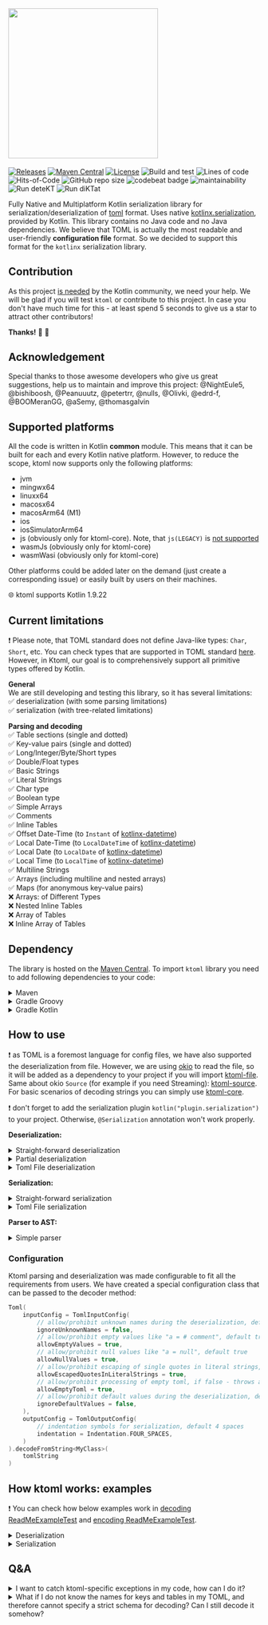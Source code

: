 ## <img src="/ktoml.png" width="300px"/>

[![Releases](https://img.shields.io/github/v/release/akuleshov7/ktoml)](https://github.com/orchestr7/ktoml/releases)
[![Maven Central](https://img.shields.io/maven-central/v/com.akuleshov7/ktoml-core)](https://search.maven.org/artifact/com.akuleshov7/ktoml-core/)
[![License](https://img.shields.io/github/license/akuleshov7/ktoml)](https://github.com/orchestr7/ktoml/blob/main/LICENSE)
![Build and test](https://github.com/akuleshov7/ktoml/actions/workflows/build_and_test.yml/badge.svg?branch=main)
![Lines of code](https://img.shields.io/tokei/lines/github/akuleshov7/ktoml)
![Hits-of-Code](https://hitsofcode.com/github/akuleshov7/ktoml?branch=main)
![GitHub repo size](https://img.shields.io/github/repo-size/akuleshov7/ktoml)
![codebeat badge](https://codebeat.co/badges/0518ea49-71ed-4bfd-8dd3-62da7034eebd)
![maintainability](https://api.codeclimate.com/v1/badges/c75d2d6b0d44cea7aefe/maintainability)
![Run deteKT](https://github.com/akuleshov7/ktoml/actions/workflows/detekt.yml/badge.svg?branch=main)
![Run diKTat](https://github.com/akuleshov7/ktoml/actions/workflows/diktat.yml/badge.svg?branch=main)

Fully Native and Multiplatform Kotlin serialization library for serialization/deserialization of [toml](https://toml.io/en/) format.
Uses native [kotlinx.serialization](https://github.com/Kotlin/kotlinx.serialization), provided by Kotlin. This library contains no Java code and no Java dependencies.
We believe that TOML is actually the most readable and user-friendly **configuration file** format.
So we decided to support this format for the `kotlinx` serialization library.

## Contribution
As this project [is needed](https://github.com/Kotlin/kotlinx.serialization/issues/1092) by the Kotlin community, we need your help.
We will be glad if you will test `ktoml` or contribute to this project.
In case you don't have much time for this - at least spend 5 seconds to give us a star to attract other contributors!

**Thanks!** :pray: :partying_face:

## Acknowledgement
Special thanks to those awesome developers who give us great suggestions, help us to maintain and improve this project:
@NightEule5, @bishiboosh, @Peanuuutz, @petertrr, @nulls, @Olivki, @edrd-f, @BOOMeranGG, @aSemy, @thomasgalvin

## Supported platforms
All the code is written in Kotlin **common** module. This means that it can be built for each and every Kotlin native platform.
However, to reduce the scope, ktoml now supports only the following platforms:
- jvm
- mingwx64
- linuxx64
- macosx64
- macosArm64 (M1)
- ios
- iosSimulatorArm64
- js (obviously only for ktoml-core). Note, that `js(LEGACY)` is [not supported](https://github.com/Kotlin/kotlinx.serialization/issues/1448)
- wasmJs (obviously only for ktoml-core)
- wasmWasi (obviously only for ktoml-core)

Other platforms could be added later on the demand (just create a corresponding issue) or easily built by users on their machines.

:globe_with_meridians: ktoml supports Kotlin 1.9.22

## Current limitations
:heavy_exclamation_mark: Please note, that TOML standard does not define Java-like types: `Char`, `Short`, etc. 
You can check types that are supported in TOML standard [here](https://toml.io/en/v1.0.0#string).
However, in Ktoml, our goal is to comprehensively support all primitive types offered by Kotlin.

**General** \
We are still developing and testing this library, so it has several limitations: \
:white_check_mark: deserialization (with some parsing limitations) \
:white_check_mark: serialization (with tree-related limitations)

**Parsing and decoding** \
:white_check_mark: Table sections (single and dotted) \
:white_check_mark: Key-value pairs (single and dotted) \
:white_check_mark: Long/Integer/Byte/Short types \
:white_check_mark: Double/Float types \
:white_check_mark: Basic Strings \
:white_check_mark: Literal Strings \
:white_check_mark: Char type \
:white_check_mark: Boolean type \
:white_check_mark: Simple Arrays \
:white_check_mark: Comments \
:white_check_mark: Inline Tables \
:white_check_mark: Offset Date-Time (to `Instant` of [kotlinx-datetime](https://github.com/Kotlin/kotlinx-datetime)) \
:white_check_mark: Local Date-Time (to `LocalDateTime` of [kotlinx-datetime](https://github.com/Kotlin/kotlinx-datetime)) \
:white_check_mark: Local Date (to `LocalDate` of [kotlinx-datetime](https://github.com/Kotlin/kotlinx-datetime)) \
:white_check_mark: Local Time (to `LocalTime` of [kotlinx-datetime](https://github.com/Kotlin/kotlinx-datetime)) \
:white_check_mark: Multiline Strings \
:white_check_mark: Arrays (including multiline and nested arrays) \
:white_check_mark: Maps (for anonymous key-value pairs) \
:x: Arrays: of Different Types \
:x: Nested Inline Tables \
:x: Array of Tables \
:x: Inline Array of Tables

## Dependency
The library is hosted on the [Maven Central](https://search.maven.org/artifact/com.akuleshov7/ktoml-core).
To import `ktoml` library you need to add following dependencies to your code:
<details>
<summary>Maven</summary>

```pom
<dependency>
  <groupId>com.akuleshov7</groupId>
  <artifactId>ktoml-core</artifactId>
  <version>0.5.2</version>
</dependency>
<dependency>
  <groupId>com.akuleshov7</groupId>
  <artifactId>ktoml-file</artifactId>
  <version>0.5.2</version>
</dependency>
```
</details>

<details>
<summary>Gradle Groovy</summary>

```groovy
implementation 'com.akuleshov7:ktoml-core:0.5.2'
implementation 'com.akuleshov7:ktoml-file:0.5.2'
```
</details>

<details>
<summary>Gradle Kotlin</summary>

```kotlin
implementation("com.akuleshov7:ktoml-core:0.5.2")
implementation("com.akuleshov7:ktoml-file:0.5.2")
```
</details>

## How to use
:heavy_exclamation_mark: as TOML is a foremost language for config files, we have also supported the deserialization from file.
However, we are using [okio](https://github.com/square/okio) to read the file, so it will be added as a dependency to your
project if you will import [ktoml-file](https://search.maven.org/artifact/com.akuleshov7/ktoml-file). 
Same about okio `Source` (for example if you need Streaming): [ktoml-source](https://search.maven.org/artifact/com.akuleshov7/ktoml-source).
For basic scenarios of decoding strings you can simply use [ktoml-core](https://search.maven.org/artifact/com.akuleshov7/ktoml-core).

:heavy_exclamation_mark: don't forget to add the serialization plugin `kotlin("plugin.serialization")` to your project.
Otherwise, `@Serialization` annotation won't work properly.

**Deserialization:**
<details>
<summary>Straight-forward deserialization</summary>

```kotlin
// add extensions from 'kotlinx' lib to your project:
import kotlinx.serialization.decodeFromString
import kotlinx.serialization.serializer
// add com.akuleshov7:ktoml-core to your project:
import com.akuleshov7.ktoml.deserialize

@Serializable
data class MyClass(/* your fields */)

// to deserialize toml input in a string format (separated by newlines '\n')
// no need to provide serializer() explicitly if you will use extension method from
// <kotlinx.serialization.decodeFromString>
val resultFromString = Toml.decodeFromString<MyClass>(/* string with a toml input */)
val resultFromList = Toml.decodeFromString<MyClass>(serializer(), /* sequence with lines of strings with a toml input */)
```
</details>

<details>
<summary>Partial deserialization</summary>

Partial Deserialization can be useful when you would like to deserialize only **one single** table and you do not want
to reproduce whole object structure in your code.

```kotlin
// If you need to deserialize only some part of the toml - provide the full name of the toml table. 
// The deserializer will work only with this table and it's children.
// For example if you have the following toml, but you want only to decode [c.d.e.f] table: 
// [a]
//   b = 1
// [c.d.e.f]
//   d = "5"

val result = Toml.partiallyDecodeFromString<MyClassOnlyForTable>(serializer(), /* string with a toml input */, "c.d.e.f")
val result = Toml.partiallyDecodeFromString<MyClassOnlyForTable>(serializer(), /* list with toml strings */, "c.d.e.f")
```
</details>

<details>
<summary>Toml File deserialization</summary>

```kotlin
// add com.akuleshov7:ktoml-file to your project
import com.akuleshov7.ktoml.file

val resultFromString = TomlFileReader.decodeFromFile<MyClass>(serializer(), /* file path to toml file */)
val resultFromList = TomlFileReader.partiallyDecodeFromFile<MyClass>(serializer(),  /* file path to toml file */, /* table name */)
```

:heavy_exclamation_mark: `toml-file` is only one of the example for reading the data from source.
For your particular case you can implement your own source provider based on
[okio.Source](https://github.com/square/okio/blob/1d86391ca0ee8e5730fd0bbb6bee94c4a41ad945/okio/src/commonMain/kotlin/okio/Source.kt#L8).
For this purpose we have prepared `toml-source` module and implemented an 
[example](https://github.com/akuleshov7/ktoml/blob/main/ktoml-source/src/jvmMain/kotlin/com/akuleshov7/ktoml/source/JvmStreams.kt) 
with java streams for JVM target.

```kotlin
// add com.akuleshov7:ktoml-source to your project
import com.akuleshov7.ktoml.source

val resultFromString = TomlFileReader.decodeFromSource<MyClass>(serializer(), /* your source */)
val resultFromList = TomlFileReader.partiallyDecodeFromSource<MyClass>(serializer(),  /* your source */, /* table name */)
```
</details>

**Serialization:**
<details>
<summary>Straight-forward serialization</summary>

```kotlin
// add extensions from 'kotlinx' lib to your project:
import kotlinx.serialization.encodeToString
// add com.akuleshov7:ktoml-core to your project:
import com.akuleshov7.ktoml.Toml

@Serializable
data class MyClass(/* your fields */)

val toml = Toml.encodeToString(MyClass(/* ... */))
```
</details>

<details>
<summary>Toml File serialization</summary>

```kotlin
// add com.akuleshov7:ktoml-file to your project
import com.akuleshov7.ktoml.file.TomlFileWriter

TomlFileWriter.encodeToFile<MyClass>(serializer(), /* file path to toml file */)
```
</details>

**Parser to AST:**
<details>
<summary>Simple parser</summary>

```kotlin
import com.akuleshov7.ktoml.parsers.TomlParser
import com.akuleshov7.ktoml.TomlConfig
/* ========= */
var tomlAST = TomlParser(TomlInputConfig()).parseStringsToTomlTree(/* list with toml strings */)
tomlAST = TomlParser(TomlInputConfig()).parseString(/* the string that you want to parse */)
tomlAST.prettyPrint()
```
</details>

### Configuration
Ktoml parsing and deserialization was made configurable to fit all the requirements from users. We have created a
special configuration class that can be passed to the decoder method:

```kotlin
Toml(
    inputConfig = TomlInputConfig(
        // allow/prohibit unknown names during the deserialization, default false
        ignoreUnknownNames = false,
        // allow/prohibit empty values like "a = # comment", default true
        allowEmptyValues = true,
        // allow/prohibit null values like "a = null", default true
        allowNullValues = true,
        // allow/prohibit escaping of single quotes in literal strings, default true
        allowEscapedQuotesInLiteralStrings = true,
        // allow/prohibit processing of empty toml, if false - throws an InternalDecodingException exception, default is true
        allowEmptyToml = true,
        // allow/prohibit default values during the deserialization, default is false
        ignoreDefaultValues = false,
    ),
    outputConfig = TomlOutputConfig(
        // indentation symbols for serialization, default 4 spaces
        indentation = Indentation.FOUR_SPACES,
    )
).decodeFromString<MyClass>(
    tomlString
)
```

## How ktoml works: examples
:heavy_exclamation_mark: You can check how below examples work in [decoding ReadMeExampleTest](https://github.com/akuleshov7/ktoml/blob/main/ktoml-core/src/commonTest/kotlin/com/akuleshov7/ktoml/decoders/ReadMeExampleTest.kt) and [encoding ReadMeExampleTest](https://github.com/akuleshov7/ktoml/blob/main/ktoml-core/src/commonTest/kotlin/com/akuleshov7/ktoml/encoders/ReadMeExampleTest.kt).

<details>
<summary>Deserialization</summary>
The following example:

```toml
someBooleanProperty = true
# inline tables in gradle 'libs.versions.toml' notation
gradle-libs-like-property = { id = "org.jetbrains.kotlin.jvm", version.ref = "kotlin" }

[table1]
    # null is prohibited by the TOML spec, but allowed in ktoml for nullable types
    # so for 'property1' null value is ok. Use: property1 = null  
    property1 = 100
    property2 = 6

[myMap]
    a = "b"
    c = "d"

[table2]
    someNumber = 5
[table2."akuleshov7.com"]
    name = 'this is a "literal" string'
    # empty lists are also supported
    configurationList = ["a",  "b",  "c"]

    # such redeclaration of table2
    # is prohibited in toml specification;
    # but ktoml is allowing it in non-strict mode: 
    [table2]
        otherNumber = 5.56
        # use single quotes
        charFromString = 'a'
        charFromInteger = 123
```

can be deserialized to `MyClass`:
```kotlin
@Serializable
data class MyClass(
    val someBooleanProperty: Boolean,
    val table1: Table1,
    val table2: Table2,
    @SerialName("gradle-libs-like-property")
    val kotlinJvm: GradlePlugin,
    val myMap: Map<String, String>
)

@Serializable
data class Table1(
    // nullable property, from toml input you can pass "null"/"nil"/"empty" value (no quotes needed) to this field
    val property1: Long?,
    // please note, that according to the specification of toml integer values should be represented with Long,
    // but we allow to use Int/Short/etc. Just be careful with overflow
    val property2: Byte,
    // no need to pass this value in the input as it has the default value and so it is NOT REQUIRED
    val property3: Short = 5
)

@Serializable
data class Table2(
    val someNumber: Long,
    @SerialName("akuleshov7.com")
    val inlineTable: NestedTable,
    val otherNumber: Double,
    // Char in a manner of Java/Kotlin is not supported in TOML, because single quotes are used for literal strings.
    // However, ktoml supports reading Char from both single-char string and from it's integer code
    val charFromString: Char,
    val charFromInteger: Char
)

@Serializable
data class NestedTable(
    val name: String,
    @SerialName("configurationList")
    val overriddenName: List<String?>
)

@Serializable
data class GradlePlugin(val id: String, val version: Version)

@Serializable
data class Version(val ref: String)
```

with the following code:
```kotlin
Toml.decodeFromString<MyClass>(/* your toml string */)
```

Translation of the example above to json-terminology:

```json
{
  "someBooleanProperty": true,
  
  "gradle-libs-like-property": {
    "id": "org.jetbrains.kotlin.jvm",
    "version": {
      "ref": "kotlin"
    }
  },
  
  "table1": {
    "property1": 100,
    "property2": 5
  },
  "table2": {
    "someNumber": 5,
    
    "otherNumber": 5.56,
    "akuleshov7.com": {
      "name": "my name",
      "configurationList": [
        "a",
        "b",
        "c"
      ]
    }
  }
}
``` 
</details>

<details>
<summary>Serialization</summary>
The following example from above:

```toml
someBooleanProperty = true
# inline tables in gradle 'libs.versions.toml' notation
gradle-libs-like-property = { id = "org.jetbrains.kotlin.jvm", version.ref = "kotlin" }

[table1]
# null is prohibited by the TOML spec, but allowed in ktoml for nullable types
# so for 'property1' null value is ok. Use: property1 = null. 
# Null can also be prohibited with 'allowNullValues = false'
property1 = 100
property2 = 6

[table2]
    someNumber = 5
    [table2."akuleshov7.com"]
        name = 'this is a "literal" string'
        # empty lists are also supported
        configurationList = ["a",  "b",  "c"]

# such redeclaration of table2
# is prohibited in toml specification;
# but ktoml is allowing it in non-strict mode: 
[table2]
    otherNumber = 5.56
    # use single quotes
    charFromString = 'a'
    charFromInteger = 123
```

can be serialized from `MyClass`:

```kotlin
@Serializable
data class MyClass(
    val someBooleanProperty: Boolean,
    @TomlComments(
        "Comments can be added",
        "More comments can also be added"
    )
    val table1: Table1,
    val table2: Table2,
   @SerialName("gradle-libs-like-property")
   val kotlinJvm: GradlePlugin
)

@Serializable
data class Table1(
    @TomlComments(inline = "At the end of lines too")
    // nullable values, represented as "null" in toml. For more strict behavior,
    // null values can be ignored with the ignoreNullValues config property.
    val property1: Long?,
    // please note, that according to the specification of toml integer values should be represented with Long
    val property2: Long,
    // Default values can be ignored with the ignoreDefaultValues config property.
    val property3: Long = 5
)

@Serializable
data class Table2(
    // Integers can be formatted in hex, binary, etc. Currently only decimal is
    // supported.
    @TomlInteger(IntegerRepresentation.DECIMAL)
    val someNumber: Long,
    @SerialName("akuleshov7.com")
    @TomlInlineTable // Can be on the property
    val inlineTable: InlineTable,
    @TomlComments(
        "Properties always appear before sub-tables, tables aren't redeclared"
    )
    val otherNumber: Double
)

@Serializable
data class InlineTable(
    @TomlLiteral
    val name: String,
    @SerialName("configurationList")
    val overriddenName: List<String?>
)

@Serializable
@TomlInlineTable // ...or the class
data class GradlePlugin(
    val id: String,
    // version is "collapsed": single member inline tables become dotted pairs.
    val version: Version
)

@Serializable
@TomlInlineTable
data class Version(val ref: String)
```

with the following code:

```kotlin
Toml.encodeToString<MyClass>(/* your encoded object */)
```
</details>

## Q&A

<details>
<summary>I want to catch ktoml-specific exceptions in my code, how can I do it?</summary>

Ktoml may generate various exceptions when encountering invalid input. It's important to note that certain strict checks can be enabled or disabled (refer to the `Configuration` section in this readme). We have intentionally exposed only two top-level exceptions, namely `TomlDecodingException` and `TomlEncodingException`, for public use. You can catch these exceptions in your code, as all other exceptions inherit from one of these two and will not be publicly accessible.
</details>

<details>
<summary>What if I do not know the names for keys and tables in my TOML, and therefore cannot specify a strict schema for decoding? Can I still decode it somehow?</summary>

Certainly. In such cases, you can decode all your key-values into a `Map`. However, it's important to be aware that both ktoml and kotlinx will be unable to enforce type control in this scenario. Therefore, you should not expect any "type safety." For instance, even when dealing with a mixture of types like Int, Map, String, etc., such as:

```toml
[a]
    b = 42
    c = "String"
    [a.innerTable]
        d = 5
    [a.otherInnerTable]
        d = "String"
```

You can still decode it using `Toml.decodeFromString<MyClass>(data)` where:

```kotlin
// MyClass(a={b=42, c=String, innerTable={d=5}, otherInnerTable={d=String}})
@Serializable
data class MyClass(
    val a: Map<String, Map<String, String>>
)
```


However, be aware that this may lead to unintended side effects. Our recommendation is to decode only key-values of the **same** type for a more predictable outcome.
</details>
